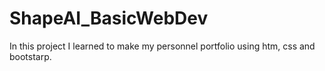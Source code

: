 # ShapeAI_BasicWebDev
In this project I learned to make my personnel portfolio using htm, css and bootstarp.
